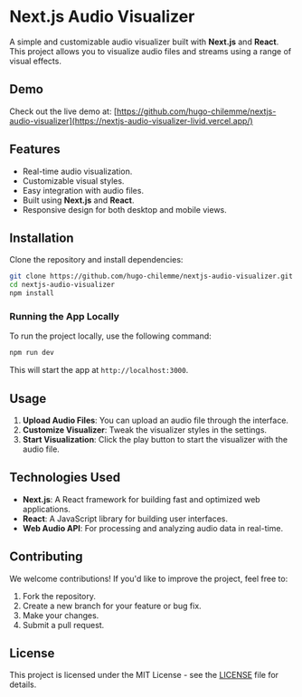 
# Next.js Audio Visualizer

A simple and customizable audio visualizer built with **Next.js** and **React**. This project allows you to visualize audio files and streams using a range of visual effects.

## Demo

Check out the live demo at: [https://github.com/hugo-chilemme/nextjs-audio-visualizer](https://nextjs-audio-visualizer-livid.vercel.app/)

## Features

- Real-time audio visualization.
- Customizable visual styles.
- Easy integration with audio files.
- Built using **Next.js** and **React**.
- Responsive design for both desktop and mobile views.

## Installation

Clone the repository and install dependencies:

```bash
git clone https://github.com/hugo-chilemme/nextjs-audio-visualizer.git
cd nextjs-audio-visualizer
npm install
```

### Running the App Locally

To run the project locally, use the following command:

```bash
npm run dev
```

This will start the app at `http://localhost:3000`.

## Usage

1. **Upload Audio Files**: You can upload an audio file through the interface.
2. **Customize Visualizer**: Tweak the visualizer styles in the settings.
3. **Start Visualization**: Click the play button to start the visualizer with the audio file.

## Technologies Used

- **Next.js**: A React framework for building fast and optimized web applications.
- **React**: A JavaScript library for building user interfaces.
- **Web Audio API**: For processing and analyzing audio data in real-time.

## Contributing

We welcome contributions! If you'd like to improve the project, feel free to:

1. Fork the repository.
2. Create a new branch for your feature or bug fix.
3. Make your changes.
4. Submit a pull request.

## License

This project is licensed under the MIT License - see the [LICENSE](LICENSE) file for details.
